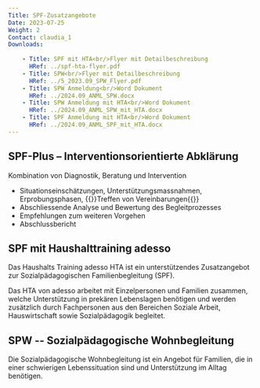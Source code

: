 ```yaml
---
Title: SPF-Zusatzangebote
Date: 2023-07-25
Weight: 2
Contact: claudia_1
Downloads: 
    
    - Title: SPF mit HTA<br/>Flyer mit Detailbeschreibung
      HRef: ../spf-hta-flyer.pdf
    - Title: SPW<br/>Flyer mit Detailbeschreibung
      HRef: ../5_2023.09_SPW_Flyer.pdf
    - Title: SPW Anmeldung<br/>Word Dokument
      HRef: ../2024.09_ANML_SPW.docx
    - Title: SPW Anmeldung mit HTA<br/>Word Dokument
      HRef: ../2024.09_ANML_SPW_mit_HTA.docx
    - Title: SPF Anmeldung mit HTA<br/>Word Dokument
      HRef: ../2024.09_ANML_SPF_mit_HTA.docx
---
```


## SPF-Plus – Interventionsorientierte Abklärung

Kombination von Diagnostik, Beratung und Intervention

* Situationseinschätzungen, Unterstützungsmassnahmen, Erprobungsphasen, {{<nobreak>}}Treffen von Vereinbarungen{{</nobreak>}}
* Abschliessende Analyse und Bewertung des Begleitprozesses
* Empfehlungen zum weiteren Vorgehen
* Abschlussbericht

## SPF mit Haushalttraining adesso

Das Haushalts Training adesso HTA ist ein unterstützendes Zusatzangebot
zur Sozialpädagogischen Familienbegleitung (SPF).

Das HTA von adesso arbeitet mit Einzelpersonen und Familien zusammen,
welche Unterstützung in prekären Lebenslagen benötigen und werden
zusätzlich durch Fachpersonen aus den Bereichen Soziale Arbeit,
Hauswirtschaft sowie Sozialpädagogik begleitet.

## SPW -- Sozialpädagogische Wohnbegleitung

Die Sozialpädagogische Wohnbegleitung ist ein Angebot für Familien, die
in einer schwierigen Lebenssituation sind und Unterstützung im Alltag
benötigen. 